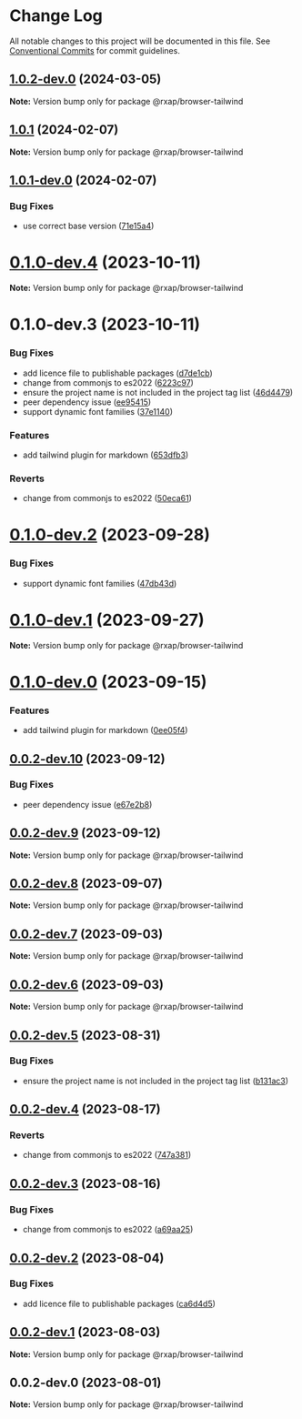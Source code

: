 # Change Log

All notable changes to this project will be documented in this file.
See [Conventional Commits](https://conventionalcommits.org) for commit guidelines.

## [1.0.2-dev.0](https://gitlab.com/rxap/packages/compare/@rxap/browser-tailwind@1.0.1...@rxap/browser-tailwind@1.0.2-dev.0) (2024-03-05)

**Note:** Version bump only for package @rxap/browser-tailwind

## [1.0.1](https://gitlab.com/rxap/packages/compare/@rxap/browser-tailwind@1.0.1-dev.0...@rxap/browser-tailwind@1.0.1) (2024-02-07)

**Note:** Version bump only for package @rxap/browser-tailwind

## [1.0.1-dev.0](https://gitlab.com/rxap/packages/compare/@rxap/browser-tailwind@0.1.0-dev.4...@rxap/browser-tailwind@1.0.1-dev.0) (2024-02-07)

### Bug Fixes

- use correct base version ([71e15a4](https://gitlab.com/rxap/packages/commit/71e15a49f9ee249076ae8ae0987a15143fe18836))

# [0.1.0-dev.4](https://gitlab.com/rxap/packages/compare/@rxap/browser-tailwind@0.1.0-dev.3...@rxap/browser-tailwind@0.1.0-dev.4) (2023-10-11)

**Note:** Version bump only for package @rxap/browser-tailwind

# 0.1.0-dev.3 (2023-10-11)

### Bug Fixes

- add licence file to publishable packages ([d7de1cb](https://gitlab.com/rxap/packages/commit/d7de1cb9db1bd1628f37084e3b0ffd1755aa75f6))
- change from commonjs to es2022 ([6223c97](https://gitlab.com/rxap/packages/commit/6223c978078cfa899ca69424b62d2a99cbb290a7))
- ensure the project name is not included in the project tag list ([46d4479](https://gitlab.com/rxap/packages/commit/46d44798258ea1b20df9d4408b9c0809f55027b2))
- peer dependency issue ([ee95415](https://gitlab.com/rxap/packages/commit/ee95415370d9ef2396916d6c25061a0df791034a))
- support dynamic font families ([37e1140](https://gitlab.com/rxap/packages/commit/37e1140d8edb8d65c0ea9fa18b57aa052ba01ded))

### Features

- add tailwind plugin for markdown ([653dfb3](https://gitlab.com/rxap/packages/commit/653dfb31497634ece9e0eb89528f5f32407ce66b))

### Reverts

- change from commonjs to es2022 ([50eca61](https://gitlab.com/rxap/packages/commit/50eca61e9a89388d1cfeefb8b1029b302b6f307e))

# [0.1.0-dev.2](https://gitlab.com/rxap/packages/compare/@rxap/browser-tailwind@0.1.0-dev.1...@rxap/browser-tailwind@0.1.0-dev.2) (2023-09-28)

### Bug Fixes

- support dynamic font families ([47db43d](https://gitlab.com/rxap/packages/commit/47db43d466ac51bded60434dab9131eab56c82a2))

# [0.1.0-dev.1](https://gitlab.com/rxap/packages/compare/@rxap/browser-tailwind@0.1.0-dev.0...@rxap/browser-tailwind@0.1.0-dev.1) (2023-09-27)

**Note:** Version bump only for package @rxap/browser-tailwind

# [0.1.0-dev.0](https://gitlab.com/rxap/packages/compare/@rxap/browser-tailwind@0.0.2-dev.10...@rxap/browser-tailwind@0.1.0-dev.0) (2023-09-15)

### Features

- add tailwind plugin for markdown ([0ee05f4](https://gitlab.com/rxap/packages/commit/0ee05f47a00f879c0abdd9009b96c539a2b9b76f))

## [0.0.2-dev.10](https://gitlab.com/rxap/packages/compare/@rxap/browser-tailwind@0.0.2-dev.9...@rxap/browser-tailwind@0.0.2-dev.10) (2023-09-12)

### Bug Fixes

- peer dependency issue ([e67e2b8](https://gitlab.com/rxap/packages/commit/e67e2b8eb884b598536d16c2c544a9ad9be5b53e))

## [0.0.2-dev.9](https://gitlab.com/rxap/packages/compare/@rxap/browser-tailwind@0.0.2-dev.8...@rxap/browser-tailwind@0.0.2-dev.9) (2023-09-12)

**Note:** Version bump only for package @rxap/browser-tailwind

## [0.0.2-dev.8](https://gitlab.com/rxap/packages/compare/@rxap/browser-tailwind@0.0.2-dev.7...@rxap/browser-tailwind@0.0.2-dev.8) (2023-09-07)

**Note:** Version bump only for package @rxap/browser-tailwind

## [0.0.2-dev.7](https://gitlab.com/rxap/packages/compare/@rxap/browser-tailwind@0.0.2-dev.6...@rxap/browser-tailwind@0.0.2-dev.7) (2023-09-03)

**Note:** Version bump only for package @rxap/browser-tailwind

## [0.0.2-dev.6](https://gitlab.com/rxap/packages/compare/@rxap/browser-tailwind@0.0.2-dev.5...@rxap/browser-tailwind@0.0.2-dev.6) (2023-09-03)

**Note:** Version bump only for package @rxap/browser-tailwind

## [0.0.2-dev.5](https://gitlab.com/rxap/packages/compare/@rxap/browser-tailwind@0.0.2-dev.4...@rxap/browser-tailwind@0.0.2-dev.5) (2023-08-31)

### Bug Fixes

- ensure the project name is not included in the project tag list ([b131ac3](https://gitlab.com/rxap/packages/commit/b131ac3bd92b3b8799d62f15bbd30a1997d7c753))

## [0.0.2-dev.4](https://gitlab.com/rxap/packages/compare/@rxap/browser-tailwind@0.0.2-dev.3...@rxap/browser-tailwind@0.0.2-dev.4) (2023-08-17)

### Reverts

- change from commonjs to es2022 ([747a381](https://gitlab.com/rxap/packages/commit/747a381a090f0a276cf363da61bb19ed0c9cb5b7))

## [0.0.2-dev.3](https://gitlab.com/rxap/packages/compare/@rxap/browser-tailwind@0.0.2-dev.2...@rxap/browser-tailwind@0.0.2-dev.3) (2023-08-16)

### Bug Fixes

- change from commonjs to es2022 ([a69aa25](https://gitlab.com/rxap/packages/commit/a69aa25b9824b94613392b3ea42fba18e5eb1168))

## [0.0.2-dev.2](https://gitlab.com/rxap/packages/compare/@rxap/browser-tailwind@0.0.2-dev.1...@rxap/browser-tailwind@0.0.2-dev.2) (2023-08-04)

### Bug Fixes

- add licence file to publishable packages ([ca6d4d5](https://gitlab.com/rxap/packages/commit/ca6d4d509a743b89bad5ed7ae935d3007231705a))

## [0.0.2-dev.1](https://gitlab.com/rxap/packages/compare/@rxap/browser-tailwind@0.0.2-dev.0...@rxap/browser-tailwind@0.0.2-dev.1) (2023-08-03)

**Note:** Version bump only for package @rxap/browser-tailwind

## 0.0.2-dev.0 (2023-08-01)

**Note:** Version bump only for package @rxap/browser-tailwind
